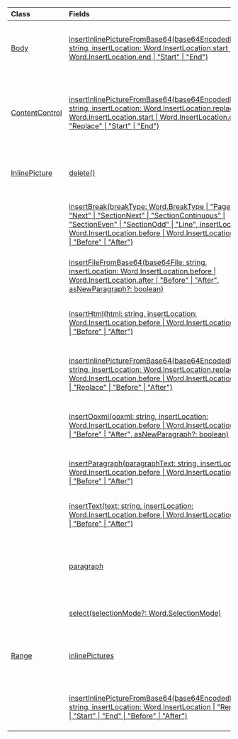| Class | Fields | Description |
|:---|:---|:---|
|[Body](/javascript/api/word/word.body)|[insertInlinePictureFromBase64(base64EncodedImage: string, insertLocation: Word.InsertLocation.start \| Word.InsertLocation.end \| "Start" \| "End")](/javascript/api/word/word.body#word-word-body-insertinlinepicturefrombase64-member(1))|Inserts a picture into the body at the specified location.|
|[ContentControl](/javascript/api/word/word.contentcontrol)|[insertInlinePictureFromBase64(base64EncodedImage: string, insertLocation: Word.InsertLocation.replace \| Word.InsertLocation.start \| Word.InsertLocation.end \| "Replace" \| "Start" \| "End")](/javascript/api/word/word.contentcontrol#word-word-contentcontrol-insertinlinepicturefrombase64-member(1))|Inserts an inline picture into the content control at the specified location.|
|[InlinePicture](/javascript/api/word/word.inlinepicture)|[delete()](/javascript/api/word/word.inlinepicture#word-word-inlinepicture-delete-member(1))|Deletes the inline picture from the document.|
||[insertBreak(breakType: Word.BreakType \| "Page" \| "Next" \| "SectionNext" \| "SectionContinuous" \| "SectionEven" \| "SectionOdd" \| "Line", insertLocation: Word.InsertLocation.before \| Word.InsertLocation.after \| "Before" \| "After")](/javascript/api/word/word.inlinepicture#word-word-inlinepicture-insertbreak-member(1))|Inserts a break at the specified location in the main document.|
||[insertFileFromBase64(base64File: string, insertLocation: Word.InsertLocation.before \| Word.InsertLocation.after \| "Before" \| "After", asNewParagraph?: boolean)](/javascript/api/word/word.inlinepicture#word-word-inlinepicture-insertfilefrombase64-member(1))|Inserts a document at the specified location.|
||[insertHtml(html: string, insertLocation: Word.InsertLocation.before \| Word.InsertLocation.after \| "Before" \| "After")](/javascript/api/word/word.inlinepicture#word-word-inlinepicture-inserthtml-member(1))|Inserts HTML at the specified location.|
||[insertInlinePictureFromBase64(base64EncodedImage: string, insertLocation: Word.InsertLocation.replace \| Word.InsertLocation.before \| Word.InsertLocation.after \| "Replace" \| "Before" \| "After")](/javascript/api/word/word.inlinepicture#word-word-inlinepicture-insertinlinepicturefrombase64-member(1))|Inserts an inline picture at the specified location.|
||[insertOoxml(ooxml: string, insertLocation: Word.InsertLocation.before \| Word.InsertLocation.after \| "Before" \| "After", asNewParagraph?: boolean)](/javascript/api/word/word.inlinepicture#word-word-inlinepicture-insertooxml-member(1))|Inserts OOXML at the specified location.|
||[insertParagraph(paragraphText: string, insertLocation: Word.InsertLocation.before \| Word.InsertLocation.after \| "Before" \| "After")](/javascript/api/word/word.inlinepicture#word-word-inlinepicture-insertparagraph-member(1))|Inserts a paragraph at the specified location.|
||[insertText(text: string, insertLocation: Word.InsertLocation.before \| Word.InsertLocation.after \| "Before" \| "After")](/javascript/api/word/word.inlinepicture#word-word-inlinepicture-inserttext-member(1))|Inserts text at the specified location.|
||[paragraph](/javascript/api/word/word.inlinepicture#word-word-inlinepicture-paragraph-member)|Gets the parent paragraph that contains the inline image.|
||[select(selectionMode?: Word.SelectionMode)](/javascript/api/word/word.inlinepicture#word-word-inlinepicture-select-member(1))|Selects the inline picture.|
|[Range](/javascript/api/word/word.range)|[inlinePictures](/javascript/api/word/word.range#word-word-range-inlinepictures-member)|Gets the collection of inline picture objects in the range.|
||[insertInlinePictureFromBase64(base64EncodedImage: string, insertLocation: Word.InsertLocation \| "Replace" \| "Start" \| "End" \| "Before" \| "After")](/javascript/api/word/word.range#word-word-range-insertinlinepicturefrombase64-member(1))|Inserts a picture at the specified location.|
